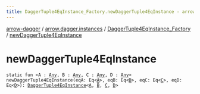 ```yaml
---
title: DaggerTuple4EqInstance_Factory.newDaggerTuple4EqInstance - arrow-dagger
---
```


[arrow-dagger](../../index.html) / [arrow.dagger.instances](../index.html) / [DaggerTuple4EqInstance_Factory](index.html) / [newDaggerTuple4EqInstance](./new-dagger-tuple4-eq-instance.html)

# newDaggerTuple4EqInstance

`static fun <A : `[`Any`](https://kotlinlang.org/api/latest/jvm/stdlib/kotlin/-any/index.html)`, B : `[`Any`](https://kotlinlang.org/api/latest/jvm/stdlib/kotlin/-any/index.html)`, C : `[`Any`](https://kotlinlang.org/api/latest/jvm/stdlib/kotlin/-any/index.html)`, D : `[`Any`](https://kotlinlang.org/api/latest/jvm/stdlib/kotlin/-any/index.html)`> newDaggerTuple4EqInstance(eqA: Eq<`[`A`](new-dagger-tuple4-eq-instance.html#A)`>, eqB: Eq<`[`B`](new-dagger-tuple4-eq-instance.html#B)`>, eqC: Eq<`[`C`](new-dagger-tuple4-eq-instance.html#C)`>, eqD: Eq<`[`D`](new-dagger-tuple4-eq-instance.html#D)`>): `[`DaggerTuple4EqInstance`](../-dagger-tuple4-eq-instance/index.html)`<`[`A`](new-dagger-tuple4-eq-instance.html#A)`, `[`B`](new-dagger-tuple4-eq-instance.html#B)`, `[`C`](new-dagger-tuple4-eq-instance.html#C)`, `[`D`](new-dagger-tuple4-eq-instance.html#D)`>`